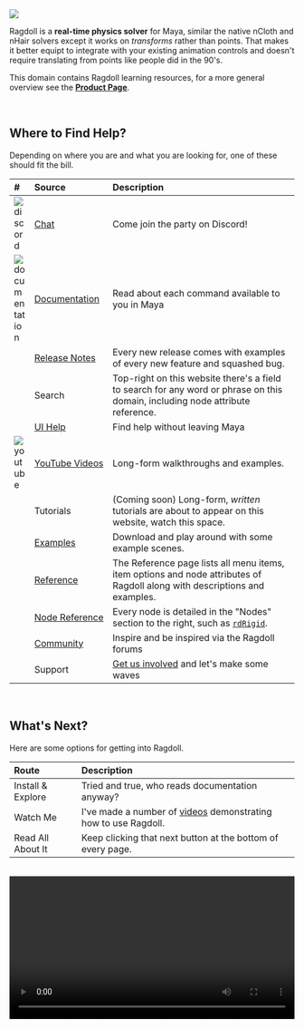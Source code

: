 <div class="hero-container">
    <img class="hero-image" src=/yoga12.png>
</div>

Ragdoll is a **real-time physics solver** for Maya, similar the native nCloth and nHair solvers except it works on *transforms* rather than points. That makes it better equipt to integrate with your existing animation controls and doesn't require translating from points like people did in the 90's.

This domain contains Ragdoll learning resources, for a more general overview see the [**Product Page**](https://ragdolldynamics.com).

<br>

## Where to Find Help?

Depending on where you are and what you are looking for, one of these should fit the bill.

<!-- Some tweaks to the table below -->
<style>
   /* Make thumbnails equal in size */
   td img { max-width: 20px !important; }

   /* Prevent 2nd column from collapsing */
   td:nth-child(2) a {
      white-space: nowrap;
   }
</style>

| # | Source | Description
|:--|:-------|:----------
| ![discord][] | [Chat](https://discord.gg/JCHydekJqX) | Come join the party on Discord!
| ![documentation][] | [Documentation](/documentation) | Read about each command available to you in Maya
| | [Release Notes](/releases) | Every new release comes with examples of every new feature and squashed bug.
| | Search | Top-right on this website there's a field to search for any word or phrase on this domain, including node attribute reference.
| | [UI Help](/menu#help) | Find help without leaving Maya
| ![youtube][] | [YouTube Videos](https://www.youtube.com/playlist?list=PLL4XIS5Woc6nVsTdsvs0XLmiKmXVCdwXy) | Long-form walkthroughs and examples.
| | Tutorials | (Coming soon) Long-form, *written* tutorials are about to appear on this website, watch this space.
| | [Examples](/examples) | Download and play around with some example scenes.
| | [Reference](/menu) | The Reference page lists all menu items, item options and node attributes of Ragdoll along with descriptions and examples.
| | [Node Reference](/nodes) | Every node is detailed in the "Nodes" section to the right, such as [`rdRigid`](/nodes/rdRigid/).
| | [Community](https://forums.ragdolldynamics.com) | Inspire and be inspired via the Ragdoll forums
| | Support | [Get us involved](mailto:contact@ragdolldynamics.com) and let's make some waves

[discord]: /icons/discord.png
[youtube]: /icons/youtube.svg
[documentation]: /icons/bookmark_black.png

<br>

## What's Next?

Here are some options for getting into Ragdoll.

| Route | Description
|:------|:-----
| Install & Explore | Tried and true, who reads documentation anyway?
| Watch Me | I've made a number of [videos](https://www.youtube.com/playlist?list=PLL4XIS5Woc6nVsTdsvs0XLmiKmXVCdwXy) demonstrating how to use Ragdoll.
| Read All About It | Keep clicking that next button at the bottom of every page.

<br>

<!-- 
## Press

Mentions of Ragdoll in the press.

| Date | Source | Title
|:-----|:-------|:---------
| 2021-08-03 | [CGChannel](http://www.cgchannel.com/2021/08/ragdoll-dynamics-adds-real-time-physics-to-your-maya-rigs/) | Ragdoll Dynamics adds real-time physics to your Maya rigs
| 2021-07-30 | [CGPress](https://cgpress.org/archives/ragdoll-dynamics-plugin-for-maya.html) | Ragdoll Dynamics plugin for Maya
| 2021-07-28 | [80lv](https://80.lv/articles/ragdoll-a-new-tool-lets-you-animate-with-physics-in-real-time/) | New Tool Lets You Animate With Physics in Real-Time

!!! hint "Share your sources"
      Know of anywhere else Ragdoll got mentioned? Let us know and we'll add it to the list!

      <div class="hboxlayout">
      <a href="https://ragdolldynamics.com/contact" class="button red"><b>Contact Us</b></a>
      </div>

<br>
 -->

<video class=poster autoplay="autoplay" loop="loop" width="100%">
   <source src="/driving.mp4" type="video/mp4">
</video>
